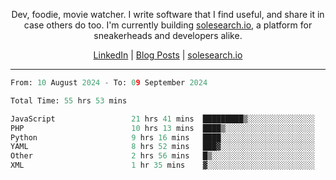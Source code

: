 <p align="center">Dev, foodie, movie watcher. I write software that I find useful, and share it in case others do too. I'm currently building <a href="https://solesearch.io">solesearch.io</a>, a platform for sneakerheads and developers alike.</p>
<p align="center">
  <a href="https://www.linkedin.com/in/peter-rauscher">LinkedIn</a>
  |
  <a href="https://dev.to/peterrauscher">Blog Posts</a>
  |
  <a href="https://solesearch.io">solesearch.io</a>
</p>
<hr/>
<!--START_SECTION:waka-->

```python
From: 10 August 2024 - To: 09 September 2024

Total Time: 55 hrs 53 mins

JavaScript                 21 hrs 41 mins  █████████▒░░░░░░░░░░░░░░░   36.88 %
PHP                        10 hrs 13 mins  ████▒░░░░░░░░░░░░░░░░░░░░   17.38 %
Python                     9 hrs 16 mins   ████░░░░░░░░░░░░░░░░░░░░░   15.76 %
YAML                       8 hrs 52 mins   ███▓░░░░░░░░░░░░░░░░░░░░░   15.08 %
Other                      2 hrs 56 mins   █▒░░░░░░░░░░░░░░░░░░░░░░░   04.99 %
XML                        1 hr 35 mins    ▓░░░░░░░░░░░░░░░░░░░░░░░░   02.72 %
```

<!--END_SECTION:waka-->
